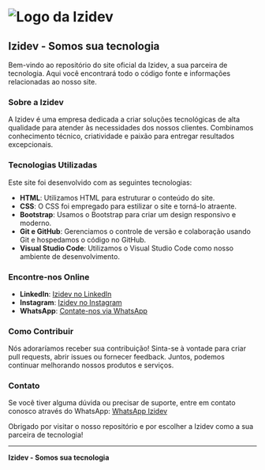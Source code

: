 # ![Logo da Izidev]()

## Izidev - Somos sua tecnologia

Bem-vindo ao repositório do site oficial da Izidev, a sua parceira de tecnologia. Aqui você encontrará todo o código fonte e informações relacionadas ao nosso site.

### Sobre a Izidev

A Izidev é uma empresa dedicada a criar soluções tecnológicas de alta qualidade para atender às necessidades dos nossos clientes. Combinamos conhecimento técnico, criatividade e paixão para entregar resultados excepcionais.

### Tecnologias Utilizadas

Este site foi desenvolvido com as seguintes tecnologias:

- **HTML**: Utilizamos HTML para estruturar o conteúdo do site.
- **CSS**: O CSS foi empregado para estilizar o site e torná-lo atraente.
- **Bootstrap**: Usamos o Bootstrap para criar um design responsivo e moderno.
- **Git e GitHub**: Gerenciamos o controle de versão e colaboração usando Git e hospedamos o código no GitHub.
- **Visual Studio Code**: Utilizamos o Visual Studio Code como nosso ambiente de desenvolvimento.

### Encontre-nos Online

- **LinkedIn**: [Izidev no LinkedIn](https://www.linkedin.com/company/izidev-digital/)
- **Instagram**: [Izidev no Instagram](https://www.instagram.com/izidev.digital/)
- **WhatsApp**: [Contate-nos via WhatsApp](https://api.whatsapp.com/send/?phone=551150439783&text=Ol%C3%A1%20gostaria%20de%20saber%20mais.)

### Como Contribuir

Nós adoraríamos receber sua contribuição! Sinta-se à vontade para criar pull requests, abrir issues ou fornecer feedback. Juntos, podemos continuar melhorando nossos produtos e serviços.

### Contato

Se você tiver alguma dúvida ou precisar de suporte, entre em contato conosco através do WhatsApp: [WhatsApp Izidev](https://api.whatsapp.com/send/?phone=551150439783&text=Ol%C3%A1%20gostaria%20de%20saber%20mais.)

Obrigado por visitar o nosso repositório e por escolher a Izidev como a sua parceira de tecnologia!

---

**Izidev - Somos sua tecnologia**
